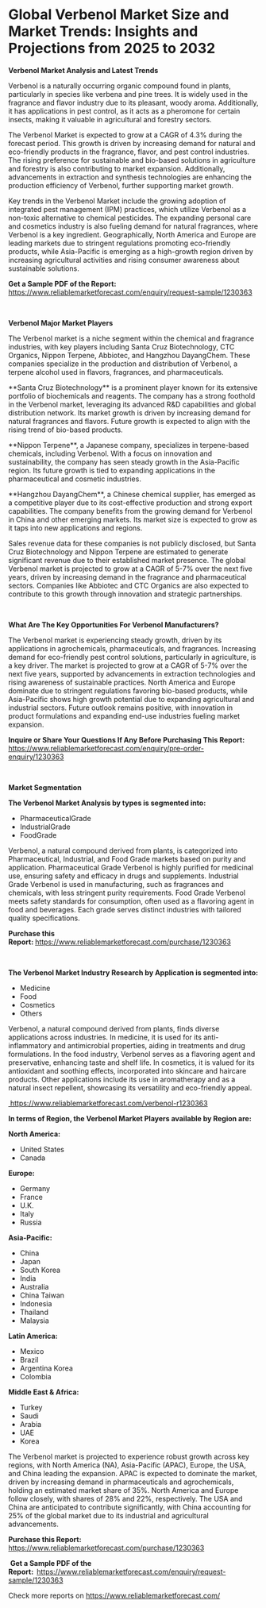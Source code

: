 <p><h1>Global Verbenol Market Size and Market Trends: Insights and Projections from 2025 to 2032</h1></p><p><strong>Verbenol Market Analysis and Latest Trends</strong></p>
<p><p>Verbenol is a naturally occurring organic compound found in plants, particularly in species like verbena and pine trees. It is widely used in the fragrance and flavor industry due to its pleasant, woody aroma. Additionally, it has applications in pest control, as it acts as a pheromone for certain insects, making it valuable in agricultural and forestry sectors.</p><p>The Verbenol Market is expected to grow at a CAGR of 4.3% during the forecast period. This growth is driven by increasing demand for natural and eco-friendly products in the fragrance, flavor, and pest control industries. The rising preference for sustainable and bio-based solutions in agriculture and forestry is also contributing to market expansion. Additionally, advancements in extraction and synthesis technologies are enhancing the production efficiency of Verbenol, further supporting market growth.</p><p>Key trends in the Verbenol Market include the growing adoption of integrated pest management (IPM) practices, which utilize Verbenol as a non-toxic alternative to chemical pesticides. The expanding personal care and cosmetics industry is also fueling demand for natural fragrances, where Verbenol is a key ingredient. Geographically, North America and Europe are leading markets due to stringent regulations promoting eco-friendly products, while Asia-Pacific is emerging as a high-growth region driven by increasing agricultural activities and rising consumer awareness about sustainable solutions.</p></p>
<p><strong>Get a Sample PDF of the Report:&nbsp;</strong> <a href="https://www.reliablemarketforecast.com/enquiry/request-sample/1230363?utm_campaign=1110&utm_medium=2&utm_source=Github&utm_content=ia&utm_term=25012025&utm_id=verbenol">https://www.reliablemarketforecast.com/enquiry/request-sample/1230363</a></p>
<p>&nbsp;</p>
<p><strong>Verbenol Major Market Players</strong></p>
<p><p>The Verbenol market is a niche segment within the chemical and fragrance industries, with key players including Santa Cruz Biotechnology, CTC Organics, Nippon Terpene, Abbiotec, and Hangzhou DayangChem. These companies specialize in the production and distribution of Verbenol, a terpene alcohol used in flavors, fragrances, and pharmaceuticals.</p><p>**Santa Cruz Biotechnology** is a prominent player known for its extensive portfolio of biochemicals and reagents. The company has a strong foothold in the Verbenol market, leveraging its advanced R&D capabilities and global distribution network. Its market growth is driven by increasing demand for natural fragrances and flavors. Future growth is expected to align with the rising trend of bio-based products.</p><p>**Nippon Terpene**, a Japanese company, specializes in terpene-based chemicals, including Verbenol. With a focus on innovation and sustainability, the company has seen steady growth in the Asia-Pacific region. Its future growth is tied to expanding applications in the pharmaceutical and cosmetic industries.</p><p>**Hangzhou DayangChem**, a Chinese chemical supplier, has emerged as a competitive player due to its cost-effective production and strong export capabilities. The company benefits from the growing demand for Verbenol in China and other emerging markets. Its market size is expected to grow as it taps into new applications and regions.</p><p>Sales revenue data for these companies is not publicly disclosed, but Santa Cruz Biotechnology and Nippon Terpene are estimated to generate significant revenue due to their established market presence. The global Verbenol market is projected to grow at a CAGR of 5-7% over the next five years, driven by increasing demand in the fragrance and pharmaceutical sectors. Companies like Abbiotec and CTC Organics are also expected to contribute to this growth through innovation and strategic partnerships.</p></p>
<p>&nbsp;</p>
<p><strong>What Are The Key Opportunities For Verbenol Manufacturers?</strong></p>
<p><p>The Verbenol market is experiencing steady growth, driven by its applications in agrochemicals, pharmaceuticals, and fragrances. Increasing demand for eco-friendly pest control solutions, particularly in agriculture, is a key driver. The market is projected to grow at a CAGR of 5-7% over the next five years, supported by advancements in extraction technologies and rising awareness of sustainable practices. North America and Europe dominate due to stringent regulations favoring bio-based products, while Asia-Pacific shows high growth potential due to expanding agricultural and industrial sectors. Future outlook remains positive, with innovation in product formulations and expanding end-use industries fueling market expansion.</p></p>
<p><strong>Inquire or Share Your Questions If Any Before Purchasing This Report:</strong> <a href="https://www.reliablemarketforecast.com/enquiry/pre-order-enquiry/1230363?utm_campaign=1110&utm_medium=2&utm_source=Github&utm_content=ia&utm_term=25012025&utm_id=verbenol">https://www.reliablemarketforecast.com/enquiry/pre-order-enquiry/1230363</a></p>
<p>&nbsp;</p>
<p><strong>Market Segmentation</strong></p>
<p><strong>The Verbenol Market Analysis by types is segmented into:</strong></p>
<p><ul><li>PharmaceuticalGrade</li><li>IndustrialGrade</li><li>FoodGrade</li></ul></p>
<p><p>Verbenol, a natural compound derived from plants, is categorized into Pharmaceutical, Industrial, and Food Grade markets based on purity and application. Pharmaceutical Grade Verbenol is highly purified for medicinal use, ensuring safety and efficacy in drugs and supplements. Industrial Grade Verbenol is used in manufacturing, such as fragrances and chemicals, with less stringent purity requirements. Food Grade Verbenol meets safety standards for consumption, often used as a flavoring agent in food and beverages. Each grade serves distinct industries with tailored quality specifications.</p></p>
<p><strong>Purchase this Report:&nbsp;</strong><a href="https://www.reliablemarketforecast.com/purchase/1230363?utm_campaign=1110&utm_medium=2&utm_source=Github&utm_content=ia&utm_term=25012025&utm_id=verbenol">https://www.reliablemarketforecast.com/purchase/1230363</a></p>
<p>&nbsp;</p>
<p><strong>The Verbenol Market Industry Research by Application is segmented into:</strong></p>
<p><ul><li>Medicine</li><li>Food</li><li>Cosmetics</li><li>Others</li></ul></p>
<p><p>Verbenol, a natural compound derived from plants, finds diverse applications across industries. In medicine, it is used for its anti-inflammatory and antimicrobial properties, aiding in treatments and drug formulations. In the food industry, Verbenol serves as a flavoring agent and preservative, enhancing taste and shelf life. In cosmetics, it is valued for its antioxidant and soothing effects, incorporated into skincare and haircare products. Other applications include its use in aromatherapy and as a natural insect repellent, showcasing its versatility and eco-friendly appeal.</p></p>
<p><a href="https://www.reliablemarketforecast.com/verbenol-r1230363?utm_campaign=1110&utm_medium=2&utm_source=Github&utm_content=ia&utm_term=25012025&utm_id=verbenol">&nbsp;https://www.reliablemarketforecast.com/verbenol-r1230363</a></p>
<p><strong>In terms of Region, the Verbenol Market Players available by Region are:</strong></p>
<p>
    <p> <strong> North America: </strong>
        <ul>
            <li>United States</li>
            <li>Canada</li>
        </ul>
        </p> 
    <p> <strong> Europe: </strong>
        <ul>
            <li>Germany</li>
            <li>France</li>
            <li>U.K.</li>
            <li>Italy</li>
            <li>Russia</li>
        </ul>
        </p> 
    <p> <strong> Asia-Pacific: </strong>
        <ul>
            <li>China</li>
            <li>Japan</li>
            <li>South Korea</li>
            <li>India</li>
            <li>Australia</li>
            <li>China Taiwan</li>
            <li>Indonesia</li>
            <li>Thailand</li>
            <li>Malaysia</li>
        </ul>
        </p> 
    <p> <strong> Latin America: </strong>
        <ul>
            <li>Mexico</li>
            <li>Brazil</li>
            <li>Argentina Korea</li>
            <li>Colombia</li>
        </ul>
        </p> 
    <p> <strong> Middle East & Africa: </strong>
        <ul>
            <li>Turkey</li>
            <li>Saudi</li>
            <li>Arabia</li>
            <li>UAE</li>
            <li>Korea</li>
        </ul>
    </p>
    </p>
<p><p>The Verbenol market is projected to experience robust growth across key regions, with North America (NA), Asia-Pacific (APAC), Europe, the USA, and China leading the expansion. APAC is expected to dominate the market, driven by increasing demand in pharmaceuticals and agrochemicals, holding an estimated market share of 35%. North America and Europe follow closely, with shares of 28% and 22%, respectively. The USA and China are anticipated to contribute significantly, with China accounting for 25% of the global market due to its industrial and agricultural advancements.</p></p>
<p><strong>Purchase this Report: </strong><a href="https://www.reliablemarketforecast.com/purchase/1230363?utm_campaign=1110&utm_medium=2&utm_source=Github&utm_content=ia&utm_term=25012025&utm_id=verbenol">https://www.reliablemarketforecast.com/purchase/1230363</a></p>
<p>&nbsp;<strong>Get a Sample PDF of the Report:&nbsp;&nbsp;</strong><a href="https://www.reliablemarketforecast.com/enquiry/request-sample/1230363?utm_campaign=1110&utm_medium=2&utm_source=Github&utm_content=ia&utm_term=25012025&utm_id=verbenol">https://www.reliablemarketforecast.com/enquiry/request-sample/1230363</a></p>
<p><strong></strong></p>
<p>Check more reports on <a href="https://www.reliablemarketforecast.com/?utm_campaign=1110&utm_medium=2&utm_source=Github&utm_content=ia&utm_term=25012025&utm_id=verbenol">https://www.reliablemarketforecast.com/</a></p>